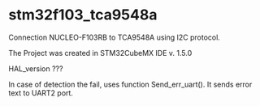 # stm32f103_tca9548a

Connection NUCLEO-F103RB to TCA9548A using I2C protocol.

The Project was created in STM32CubeMX IDE v. 1.5.0

HAL_version ???

In case of detection the fail, uses function Send_err_uart(). It sends error text to UART2 port. 
